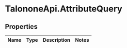 # TalononeApi.AttributeQuery

## Properties
Name | Type | Description | Notes
------------ | ------------- | ------------- | -------------


